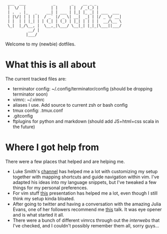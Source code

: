 
     ___  ___            _       _    __ _ _           
     |  \/  |           | |     | |  / _(_) |          
     | .  . |_   _    __| | ___ | |_| |_ _| | ___  ___ 
     | |\/| | | | |  / _` |/ _ \| __|  _| | |/ _ \/ __|
     | |  | | |_| | | (_| | (_) | |_| | | | |  __/\__ \
     \_|  |_/\__, |  \__,_|\___/ \__|_| |_|_|\___||___/
              __/ |                                    
             |___/                                     
                                                       

Welcome to my (newbie) dotfiles.
# What this is all about

The current tracked files are:
- terminator config: ~/.config/terminator/config (should be dropping terminator soon)
- vimrc: ~/.vimrc 
- aliases I use. Add source to current zsh or bash config
- tmux config: .tmux.conf
- .gitconfig
- ftplugins for python and  markdown (should add JS+html+css scala in the future)

 
# Where I got help from 

There were a few places that helped and are helping me.
 - Luke Smith's [channel](https://www.youtube.com/channel/UC2eYFnH61tmytImy1mTYvhA) has helped me a lot with customizing my setup together with mapping shortcuts and guide navigation within vim. I've adapted his ideas into my language snippets, but I've tweaked a few things for my personal preferences. 
 - For vim stuff [this](https://www.youtube.com/watch?v=XA2WjJbmmoM) presentation has helped me a lot, even though I still think my setup kinda bloated.
 - After going to twitter and having a conversation with the amazing Julia Evans, one of her followers recommend me [this](https://www.youtube.com/watch?v=wlR5gYd6um0) talk. It was eye opener and is what started it all.
 - There were a bunch of different vimrcs through out the *interwebs* that I've checked, and I couldn't possibly remember them all, sorry guys...
